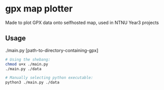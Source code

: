 # gpx map plotter

Made to plot GPX data onto selfhosted map, used in NTNU Year3 projects


## Usage
./main.py [path-to-directory-containing-gpx]
```bash
# Using the shebang:
chmod u+x ./main.py
./main.py ./data

# Manually selecting python executable:
python3 ./main.py ./data
```
